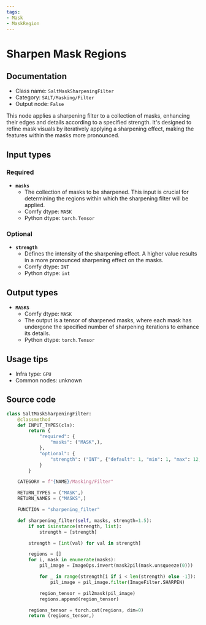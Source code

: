```yaml
---
tags:
- Mask
- MaskRegion
---
```


# Sharpen Mask Regions
## Documentation
- Class name: `SaltMaskSharpeningFilter`
- Category: `SALT/Masking/Filter`
- Output node: `False`

This node applies a sharpening filter to a collection of masks, enhancing their edges and details according to a specified strength. It's designed to refine mask visuals by iteratively applying a sharpening effect, making the features within the masks more pronounced.
## Input types
### Required
- **`masks`**
    - The collection of masks to be sharpened. This input is crucial for determining the regions within which the sharpening filter will be applied.
    - Comfy dtype: `MASK`
    - Python dtype: `torch.Tensor`
### Optional
- **`strength`**
    - Defines the intensity of the sharpening effect. A higher value results in a more pronounced sharpening effect on the masks.
    - Comfy dtype: `INT`
    - Python dtype: `int`
## Output types
- **`MASKS`**
    - Comfy dtype: `MASK`
    - The output is a tensor of sharpened masks, where each mask has undergone the specified number of sharpening iterations to enhance its details.
    - Python dtype: `torch.Tensor`
## Usage tips
- Infra type: `GPU`
- Common nodes: unknown


## Source code
```python
class SaltMaskSharpeningFilter:
    @classmethod
    def INPUT_TYPES(cls):
        return {
            "required": {
                "masks": ("MASK",),
            },
            "optional": {
                "strength": ("INT", {"default": 1, "min": 1, "max": 12, "step": 1}),
            }
        }

    CATEGORY = f"{NAME}/Masking/Filter"

    RETURN_TYPES = ("MASK",)
    RETURN_NAMES = ("MASKS",)

    FUNCTION = "sharpening_filter"

    def sharpening_filter(self, masks, strength=1.5):
        if not isinstance(strength, list):
            strength = [strength]

        strength = [int(val) for val in strength]

        regions = []
        for i, mask in enumerate(masks):
            pil_image = ImageOps.invert(mask2pil(mask.unsqueeze(0)))

            for _ in range(strength[i if i < len(strength) else -1]):
                pil_image = pil_image.filter(ImageFilter.SHARPEN)

            region_tensor = pil2mask(pil_image)
            regions.append(region_tensor)

        regions_tensor = torch.cat(regions, dim=0)
        return (regions_tensor,)

```

